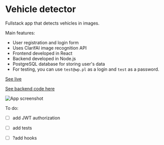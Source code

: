 # Vehicle detector

Fullstack app that detects vehicles in images.   

Main features:
- User registration and login form
- Uses ClarifAI image recognition API
- Frontend developed in React
- Backend developed in Node.js
- PostgreSQL database for storing user's data
- For testing, you can use `test@wp.pl` as a login and `test` as a password.

[See live](https://miloszcwen.github.io/vehicle-detector/)

[See backend code here](https://github.com/miloszcwen/vechicle-detector-backend)

![App screenshot](https://mcwen.netlify.app/assets/project1.f1209898c7f5a7a44986a0c268f572d7.jpg)

To do:
- [ ] add JWT authorization
- [ ] add tests
- [ ] ?add hooks

